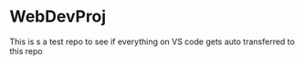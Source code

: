 # WebDevProj
This is s a test repo to see if everything on VS code gets auto transferred to this repo

